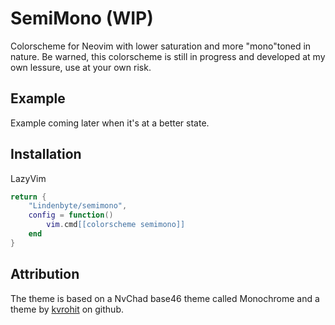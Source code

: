 # SemiMono (WIP)
Colorscheme for Neovim with lower saturation and more "mono"toned in nature.
Be warned, this colorscheme is still in progress and developed at my own lessure, use at your own risk.

## Example
Example coming later when it's at a better state.

## Installation
LazyVim
```lua
return {
    "Lindenbyte/semimono",
    config = function()
        vim.cmd[[colorscheme semimono]]
    end
}
```

## Attribution
The theme is based on a NvChad base46 theme called Monochrome and a theme by [kvrohit](https://github.com/kvrohit/rasmus.nvim) on github.
